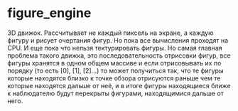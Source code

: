 # figure_engine
3D движок. Рассчитывает не каждый пиксель на экране, а каждую фигуру и рисует очертания фигур. Но пока все вычисления проходят на CPU. И еще пока что нельзя тектурировать фигуры. Но самая главная проблема такого движка, это последовательность отрисовки фигур, все фигуры хранятся в одном общем массиве и если отрисовывать их по порядку (то есть [0], [1], [2]...) то может получиться так, что те фигуры которые находятся близко к точке обзора отрисуются раньше чем те которые находятся дальше от неё, и в итоге фигуры находящиеся ближе к наблюдателю будут перекрыты фигурами, находящимися дальше от него.
